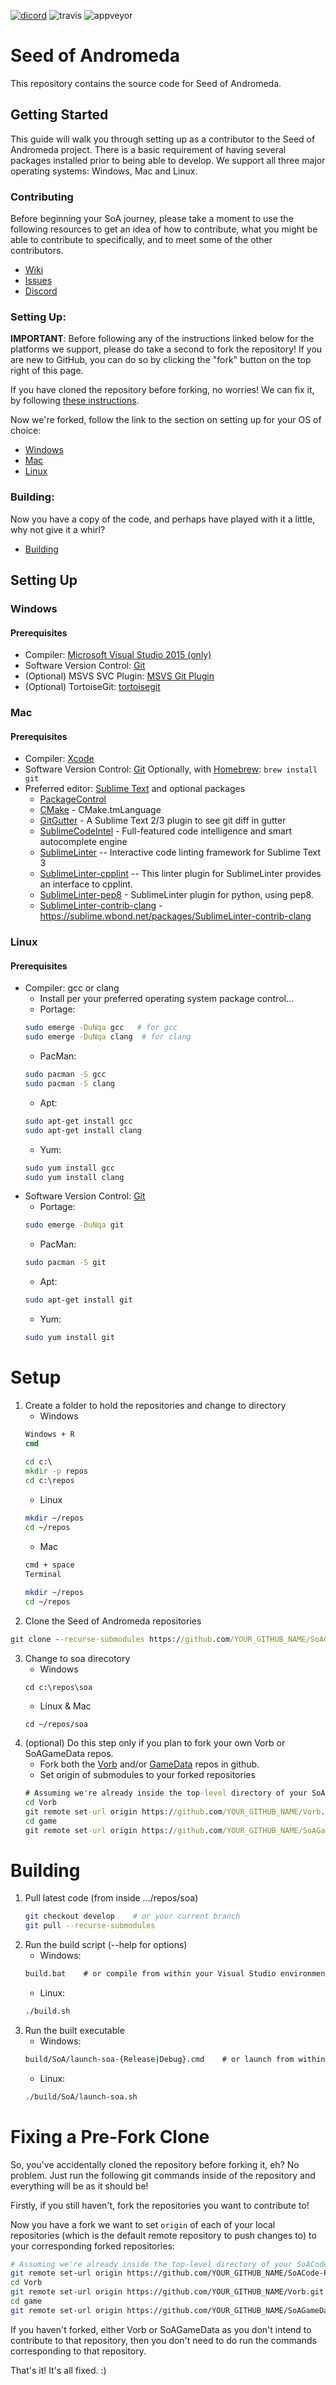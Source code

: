 
[![dicord](https://img.shields.io/discord/459062989094649866.svg?logo=discord "Discord")](https://discord.gg/QRex8GK)
![travis](https://img.shields.io/travis/RegrowthStudios/SoACode-Public/develop.svg?style=flat-square&label=Linux "Travis CI")
![appveyor](https://img.shields.io/appveyor/ci/SamThePsychoticLeprechaun/soacode-public/develop.svg?style=flat-square&label=Windows "AppVeyor CI")

# Seed of Andromeda
This repository contains the source code for Seed of Andromeda.

## Getting Started
This guide will walk you through setting up as a contributor to the
Seed of Andromeda project. There is a basic requirement of having several
packages installed prior to being able to develop. We support all three
major operating systems: Windows, Mac and Linux.

### Contributing
Before beginning your SoA journey, please take a moment to use the following resources
to get an idea of how to contribute, what you might be able to contribute to specifically,
and to meet some of the other contributors.
* [Wiki](https://github.com/RegrowthStudios/SoACode-Public/wiki)
* [Issues](https://github.com/RegrowthStudios/SoACode-Public/issues)
* [Discord](https://discord.gg/QRex8GK)

### Setting Up:
**IMPORTANT**: Before following any of the instructions linked below for the platforms we support,
please do take a second to fork the repository! If you are new to GitHub, you can 
do so by clicking the "fork" button on the top right of this page.

If you have cloned the repository before forking, no worries! We can fix it, by following [these instructions](#fixing-a-pre-fork-clone).

Now we're forked, follow the link to the section on setting up for your OS of choice:
* [Windows](#windows)
* [Mac](#mac)
* [Linux](#linux)

### Building:
Now you have a copy of the code, and perhaps have played with it a little, why not give it
a whirl?
* [Building](#building-1)


## Setting Up

### Windows

#### Prerequisites
*  Compiler: [Microsoft Visual Studio 2015 (only)](https://visualstudio.microsoft.com/)
*  Software Version Control:  [Git](http://git-scm.com/downloads)
*  (Optional) MSVS SVC Plugin:  [MSVS Git Plugin](http://msdn.microsoft.com/en-us/library/hh850437.aspx)
*  (Optional) TortoiseGit: [tortoisegit](https://tortoisegit.org/download)

### Mac

#### Prerequisites
* Compiler: [Xcode](https://developer.apple.com/xcode/)
* Software Version Control: [Git](http://git-scm.com/downloads)
    Optionally, with [Homebrew](http://brew.sh/):
    ```brew install git```
* Preferred editor: [Sublime Text](http://www.sublimetext.com/) and optional packages
    * [PackageControl](https://sublime.wbond.net/installation)
    * [CMake](https://sublime.wbond.net/packages/CMake) - CMake.tmLanguage
    * [GitGutter](https://sublime.wbond.net/packages/GitGutter) - A Sublime Text 2/3 plugin to see git diff in gutter
    * [SublimeCodeIntel](https://sublime.wbond.net/packages/SublimeCodeIntel) - Full-featured code intelligence and smart autocomplete engine
    * [SublimeLinter](https://sublime.wbond.net/packages/SublimeLinter) -- Interactive code linting framework for Sublime Text 3
    * [SublimeLinter-cpplint](https://sublime.wbond.net/packages/SublimeLinter-cpplint) -- This linter plugin for SublimeLinter provides an interface to cpplint.
    * [SublimeLinter-pep8](https://sublime.wbond.net/packages/SublimeLinter-pep8) - SublimeLinter plugin for python, using pep8.
    * [SublimeLinter-contrib-clang](https://sublime.wbond.net/packages/SublimeLinter-contrib-clang) - https://sublime.wbond.net/packages/SublimeLinter-contrib-clang

### Linux

#### Prerequisites
* Compiler: gcc or clang
    * Install per your preferred operating system package control...
    * Portage:
    ```bash
    sudo emerge -DuNqa gcc   # for gcc
    sudo emerge -DuNqa clang  # for clang
    ```
    * PacMan:
    ```bash
    sudo pacman -S gcc
    sudo pacman -S clang
    ```
    * Apt:
    ```bash
    sudo apt-get install gcc
    sudo apt-get install clang
    ```
    * Yum:
    ```bash
    sudo yum install gcc
    sudo yum install clang
    ```
* Software Version Control: [Git](http://git-scm.com/downloads)
    * Portage:
    ```bash
    sudo emerge -DuNqa git
    ```
    * PacMan:
    ```bash
    sudo pacman -S git
    ```
    * Apt:
    ```bash
    sudo apt-get install git
    ```
    * Yum:
    ```bash
    sudo yum install git
    ```

# Setup
1. Create a folder to hold the repositories and change to directory
    * Windows
    ```cmd
    Windows + R
    cmd
        
    cd c:\
    mkdir -p repos
    cd c:\repos
    ```
    * Linux
    ```bash
    mkdir ~/repos
    cd ~/repos
    ```
    * Mac
    ```bash
    cmd + space
    Terminal
        
    mkdir ~/repos
    cd ~/repos
    ```
2. Clone the Seed of Andromeda repositories
```cmd
git clone --recurse-submodules https://github.com/YOUR_GITHUB_NAME/SoACode-Public.git soa
```
3. Change to soa direcotory
    * Windows
    ```
    cd c:\repos\soa
    ```
    * Linux & Mac
    ```
    cd ~/repos/soa
    ```
4. (optional) Do this step only if you plan to fork your own Vorb or SoAGameData repos.
    * Fork both the [Vorb](https://github.com/RegrowthStudios/Vorb) and/or [GameData](https://github.com/RegrowthStudios/SoAGameData) repos in github.
    * Set origin of submodules to your forked repositories
    ```cmd
    # Assuming we're already inside the top-level directory of your SoACode-Public repository.
    cd Vorb
    git remote set-url origin https://github.com/YOUR_GITHUB_NAME/Vorb.git
    cd game
    git remote set-url origin https://github.com/YOUR_GITHUB_NAME/SoAGameData.git
    ```

# Building

1. Pull latest code (from inside .../repos/soa)
    ```bash
    git checkout develop    # or your current branch
    git pull --recurse-submodules
    ```
2. Run the build script (--help for options)
    * Windows:
    ```cmd
    build.bat    # or compile from within your Visual Studio environment
    ```
    * Linux:
    ```bash
    ./build.sh
    ```
3. Run the built executable
    * Windows:
    ```cmd
    build/SoA/launch-soa-{Release|Debug}.cmd    # or launch from within your Visual Studio environment
    ```
    * Linux:
    ```bash
    ./build/SoA/launch-soa.sh
    ```

# Fixing a Pre-Fork Clone

So, you've accidentally cloned the repository before forking it, eh? No problem. Just run the following git commands inside of the repository and everything will be as it should be!

Firstly, if you still haven't, fork the repositories you want to contribute to!

Now you have a fork we want to set `origin` of each of your local repositories (which is the default remote repository to push changes to) to your corresponding forked repositories:
```bash
# Assuming we're already inside the top-level directory of your SoACode-Public repository.
git remote set-url origin https://github.com/YOUR_GITHUB_NAME/SoACode-Public.git
cd Vorb
git remote set-url origin https://github.com/YOUR_GITHUB_NAME/Vorb.git
cd game
git remote set-url origin https://github.com/YOUR_GITHUB_NAME/SoAGameData.git
```
If you haven't forked, either Vorb or SoAGameData as you don't intend to contribute to that repository, then you don't need to do run the commands corresponding to that repository.

That's it! It's all fixed. :)
